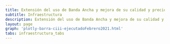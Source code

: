 ```yaml
---
title: Extensión del uso de Banda Ancha y mejora de su calidad y precio
subtitle: Infraestructura
description: Extensión del uso de Banda Ancha y mejora de su calidad y precio
layout: page
graph: 'plotly-barra-ciii-ejecutadoFebrero2021.html'
tabs: infraestructura_tabs
---
```

